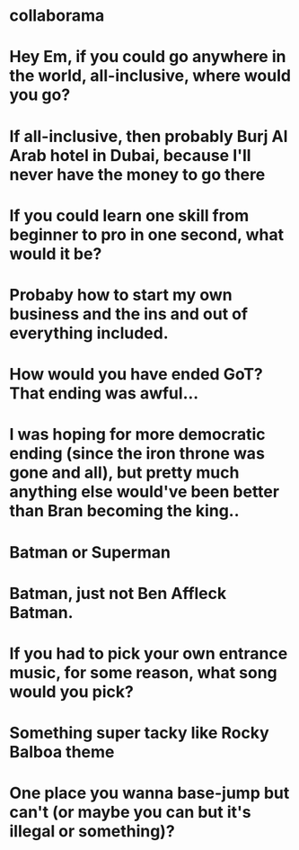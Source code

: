 # collaborama

#  Hey Em, if you could go anywhere in the world, all-inclusive, where would you go?

#  If all-inclusive, then probably Burj Al Arab hotel in Dubai, because I'll never have the money to go there



# If you could learn one skill from beginner to pro in one second, what would it be?

# Probaby how to start my own business and the ins and out of everything included. 


# How would you have ended GoT? That ending was awful...

# I was hoping for more democratic ending (since the iron throne was gone and all), but pretty much anything else would've been better than Bran becoming the king..


# Batman or Superman

# Batman, just not Ben Affleck Batman.


# If you had to pick your own entrance music, for some reason, what song would you pick?

# Something super tacky like Rocky Balboa theme


# One place you wanna base-jump but can't (or maybe you can but it's illegal or something)?


